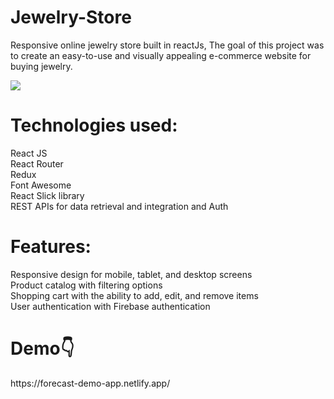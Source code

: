 # Jewelry-Store
Responsive online jewelry store built in reactJs, The goal of this project was to create an easy-to-use and visually appealing e-commerce website for buying jewelry.

![](https://user-images.githubusercontent.com/68459758/229921951-661be980-c49e-4fb4-a6b3-24ee9b314f3f.png)




<h1>Technologies used:</h1>
      React JS<br/>
      React Router<br/>
      Redux<br/>
      Font Awesome<br/>
      React Slick library <br/>
      REST APIs for data retrieval and integration and Auth

<h1>Features:</h1>
      Responsive design for mobile, tablet, and desktop screens<br/>
      Product catalog with filtering options<br/>
      Shopping cart with the ability to add, edit, and remove items<br/>
      User authentication with Firebase authentication<br/>

<h1>Demo👇</h1> https://forecast-demo-app.netlify.app/
